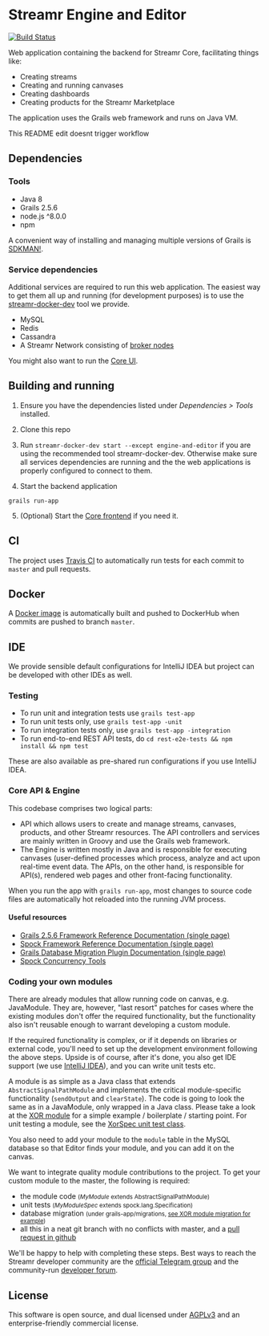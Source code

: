 # Streamr Engine and Editor 

[![Build Status](https://travis-ci.org/streamr-dev/engine-and-editor.svg?branch=master)](https://travis-ci.org/streamr-dev/engine-and-editor)

Web application containing the backend for Streamr Core, facilitating things like:
- Creating streams
- Creating and running canvases
- Creating dashboards
- Creating products for the Streamr Marketplace 

The application uses the Grails web framework and runs on Java VM. 

This README edit doesnt trigger workflow

## Dependencies

### Tools
- Java 8
- Grails 2.5.6
- node.js ^8.0.0
- npm

A convenient way of installing and managing multiple versions of Grails is [SDKMAN!](http://sdkman.io/install.html).

### Service dependencies

Additional services are required to run this web application. The easiest way to get them all up and running (for development purposes) is to use the [streamr-docker-dev](https://github.com/streamr-dev/streamr-docker-dev) tool we provide.

- MySQL
- Redis
- Cassandra
- A Streamr Network consisting of [broker nodes](https://github.com/streamr-dev/broker)

You might also want to run the [Core UI](https://github.com/streamr-dev/streamr-platform). 

## Building and running

1. Ensure you have the dependencies listed under *Dependencies > Tools* installed.

2. Clone this repo

3. Run `streamr-docker-dev start --except engine-and-editor` if you are using the recommended tool streamr-docker-dev. Otherwise make sure all services dependencies are running and the the web applications is properly configured to connect to them.

4. Start the backend application
```
grails run-app
```

5. (Optional) Start the [Core frontend](https://github.com/streamr-dev/streamr-platform) if you need it.

## CI

The project uses [Travis CI](https://travis-ci.org/streamr-dev/engine-and-editor) to automatically run tests for each commit to `master` and pull requests.

## Docker

A [Docker image](https://hub.docker.com/r/streamr/engine-and-editor/) is automatically built and pushed to DockerHub when commits are pushed to branch `master`.

## IDE

We provide sensible default configurations for IntelliJ IDEA but project can be developed with other IDEs as well.

### Testing

- To run unit and integration tests use `grails test-app`
- To run unit tests only, use `grails test-app -unit`
- To run integration tests only, use `grails test-app -integration`
- To run end-to-end REST API tests, do `cd rest-e2e-tests && npm install && npm test`

These are also available as pre-shared run configurations if you use IntelliJ IDEA.

### Core API & Engine

This codebase comprises two logical parts:

- API which allows users to create and manage streams, canvases, products, and other Streamr resources. The API controllers and services are mainly written in Groovy and use the Grails web framework.
- The Engine is written mostly in Java and is responsible for executing canvases (user-defined processes which process, analyze and act upon real-time event data. The APIs, on the other hand, is responsible for API(s), rendered web pages and other front-facing functionality.

When you run the app with `grails run-app`, most changes to source code files are automatically hot reloaded into the running JVM process.

#### Useful resources
- [Grails 2.5.6 Framework Reference Documentation (single page)](https://grails.github.io/grails2-doc/2.5.6/guide/single.html)
- [Spock Framework Reference Documentation (single page)](http://spockframework.org/spock/docs/1.1/all_in_one.html)
- [Grails Database Migration Plugin Documentation (single page)](http://grails-plugins.github.io/grails-database-migration/1.4.0/guide/single.html)
- [Spock Concurrency Tools](http://spockframework.org/spock/javadoc/1.1/spock/util/concurrent/package-summary.html)

### Coding your own modules

There are already modules that allow running code on canvas, e.g. JavaModule. They are, however, "last resort" patches for cases where the existing modules don't offer the required functionality, but the functionality also isn't reusable enough to warrant developing a custom module.

If the required functionality is complex, or if it depends on libraries or external code, you'll need to set up the development environment following the above steps. Upside is of course, after it's done, you also get IDE support (we use [IntelliJ IDEA](https://www.jetbrains.com/idea/)), and you can write unit tests etc.

A module is as simple as a Java class that extends `AbstractSignalPathModule` and implements the critical module-specific functionality (`sendOutput` and `clearState`). The code is going to look the same as in a JavaModule, only wrapped in a Java class. Please take a look at the [XOR module](https://github.com/streamr-dev/engine-and-editor/blob/master/src/java/com/unifina/signalpath/bool/Xor.java) for a simple example / boilerplate / starting point. For unit testing a module, see the [XorSpec unit test class](https://github.com/streamr-dev/engine-and-editor/blob/master/test/unit/com/unifina/signalpath/bool/XorSpec.groovy).

You also need to add your module to the `module` table in the MySQL database so that Editor finds your module, and you can add it on the canvas.

We want to integrate quality module contributions to the project. To get your custom module to the master, the following is required:
* the module code <small>(*MyModule* extends AbstractSignalPathModule)</small>
* unit tests <small>(*MyModuleSpec* extends spock.lang.Specification)</small>
* database migration <small>(under grails-app/migrations, [see XOR module migration for example](https://github.com/streamr-dev/engine-and-editor/blob/master/grails-app/migrations/core/2017-01-17-xor-module.groovy))</small>
* all this in a neat git branch with no conflicts with master, and a [pull request in github](https://github.com/streamr-dev/engine-and-editor/pull/229)

We'll be happy to help with completing these steps. Best ways to reach the Streamr developer community are the [official Telegram group](https://t.me/streamrdata) and the community-run [developer forum](http://forum.streamr.dev/).

## License

This software is open source, and dual licensed under [AGPLv3](https://www.gnu.org/licenses/agpl.html) and an enterprise-friendly commercial license.
